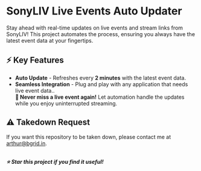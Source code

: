 # SonyLIV Live Events Auto Updater

Stay ahead with real-time updates on live events and stream links from SonyLIV! This project automates the process, ensuring you always have the latest event data at your fingertips.

## ⚡ Key Features
- **Auto Update** - Refreshes every **2 minutes** with the latest event data.
- **Seamless Integration** - Plug and play with any application that needs live event data..
<br>**📌 Never miss a live event again!** Let automation handle the updates while you enjoy uninterrupted streaming.

## ⚠️ Takedown Request
If you want this repository to be taken down, please contact me at  arthur@bgrid.in.

<br>***⭐ Star this project if you find it useful!***
